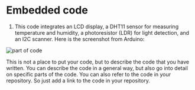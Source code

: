 # Embedded code

1. This code integrates an LCD display, a DHT11 sensor for measuring temperature and humidity, a photoresistor (LDR) for light detection, and an I2C scanner. 
Here is the screenshot from Arduino:

![part of code](/assets/partsofcode.jpeg)








This is not a place to put your code, but to describe the code that you have written. You can describe the code in a general way, but also go into detail on specific parts of the code. You can also refer to the code in your repository. So just add a link to the code in your repository.
